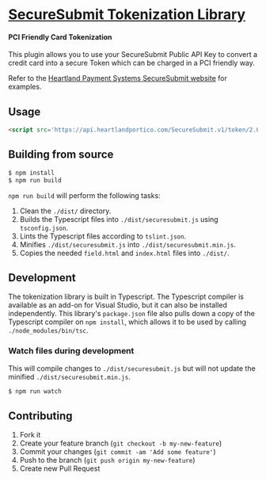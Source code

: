 # [SecureSubmit Tokenization Library](https://developer.heartlandpaymentsystems.com/SecureSubmit)

#### PCI Friendly Card Tokenization

This plugin allows you to use your SecureSubmit Public API Key to convert a credit card into a secure Token which can be charged in a PCI friendly way.

Refer to the [Heartland Payment Systems SecureSubmit website](https://developer.heartlandpaymentsystems.com/SecureSubmit/Documentation) for examples.

## Usage

```html
<script src='https://api.heartlandportico.com/SecureSubmit.v1/token/2.0/securesubmit.js'></script>
```

## Building from source

```bash
$ npm install
$ npm run build
```

`npm run build` will perform the following tasks:

1. Clean the `./dist/` directory.
2. Builds the Typescript files into `./dist/securesubmit.js` using `tsconfig.json`.
3. Lints the Typescript files according to `tslint.json`.
4. Minifies `./dist/securesubmit.js` into `./dist/securesubmit.min.js`.
5. Copies the needed `field.html` and `index.html` files into `./dist/`.

## Development

The tokenization library is built in Typescript. The Typescript compiler is available as an add-on for Visual Studio, but it can also be installed independently. This library's `package.json` file also pulls down a copy of the Typescript compiler on `npm install`, which allows it to be used by calling `./node_modules/bin/tsc`.

### Watch files during development

This will compile changes to `./dist/securesubmit.js` but will not update the minified `./dist/securesubmit.min.js`.

```bash
$ npm run watch
```

## Contributing

1. Fork it
2. Create your feature branch (`git checkout -b my-new-feature`)
3. Commit your changes (`git commit -am 'Add some feature'`)
4. Push to the branch (`git push origin my-new-feature`)
5. Create new Pull Request
